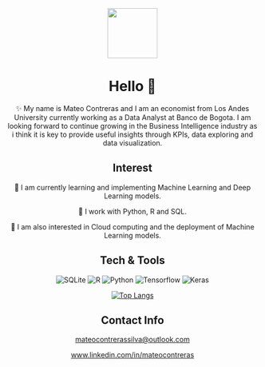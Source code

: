 
<div id="header" align="center">
  <img src="https://media.giphy.com/media/M9gbBd9nbDrOTu1Mqx/giphy.gif" width="100"/>





# Hello  👋
✨ My name is Mateo Contreras and I am an economist from Los Andes University currently working as a Data Analyst at Banco de Bogota. I am looking forward to continue growing in the Business Intelligence industry as i think it is key to provide useful insights through KPIs, data exploring and data visualization.


## Interest
🔭 I am currently learning and implementing Machine Learning and Deep Learning models.

:seedling: I work with Python, R and SQL.

:blue_book: I am also interested in Cloud computing and the deployment of Machine Learning models.

## Tech & Tools 
  
  ![SQLite](https://img.shields.io/badge/sqlite-%2307405e.svg?style=for-the-badge&logo=sqlite&logoColor=white) 
  ![R](https://img.shields.io/badge/r-%23276DC3.svg?style=for-the-badge&logo=r&logoColor=white)
  ![Python](https://img.shields.io/badge/python-3670A0?style=for-the-badge&logo=python&logoColor=ffdd54)
  ![Tensorflow](https://img.shields.io/badge/TensorFlow-FF6F00?style=for-the-badge&logo=tensorflow&logoColor=white)
  ![Keras](https://img.shields.io/badge/Keras-FF0000?style=for-the-badge&logo=keras&logoColor=white)

  
[![Top Langs](https://github-readme-stats.vercel.app/api/top-langs/?username=mateocontrerass)](https://github.com/anuraghazra/github-readme-stats)

## Contact Info
mateocontrerassilva@outlook.com
  
www.linkedin.com/in/mateocontreras

 <img src="https://komarev.com/ghpvc/?username=mateocontrerass&style=flat-square&color=blue" alt=""/>
  
  
